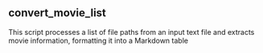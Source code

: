 ## convert_movie_list
This script processes a list of file paths from an input text file and extracts movie information, formatting it into a Markdown table
